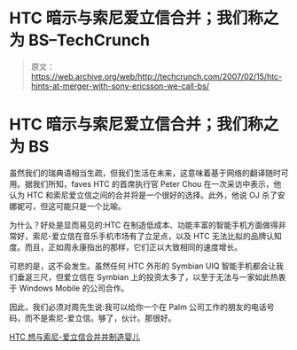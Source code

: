 # HTC 暗示与索尼爱立信合并；我们称之为 BS–TechCrunch

> 原文：<https://web.archive.org/web/http://techcrunch.com/2007/02/15/htc-hints-at-merger-with-sony-ericsson-we-call-bs/>

# HTC 暗示与索尼爱立信合并；我们称之为 BS

虽然我们的瑞典语相当生疏，但我们生活在未来，这意味着基于网络的翻译随时可用。据我们所知，faves HTC 的首席执行官 Peter Chou 在一次采访中表示，他认为 HTC 和索尼爱立信之间的合并将是一个很好的选择。此外，他说 OJ 杀了安娜妮可，但这可能只是一个比喻。

为什么？好处是显而易见的:HTC 在制造低成本、功能丰富的智能手机方面做得非常好，索尼-爱立信在音乐手机市场有了立足点，以及 HTC 无法比拟的品牌认知度。而且，正如周永康指出的那样，它们正以大致相同的速度增长。

可悲的是，这不会发生。虽然任何 HTC 外形的 Symbian UIQ 智能手机都会让我们垂涎三尺，但爱立信在 Symbian 上的投资太多了，以至于无法与一家如此热衷于 Windows Mobile 的公司合作。

因此，我们必须对周先生说:我可以给你一个在 Palm 公司工作的朋友的电话号码，而不是索尼-爱立信。够了，伙计。那很好。

[HTC 想与索尼-爱立信合并并制造婴儿](https://web.archive.org/web/20200729205634/http://www.gearfuse.com/htc-wants-to-merge-with-sonyericsson-and-make-babies/)